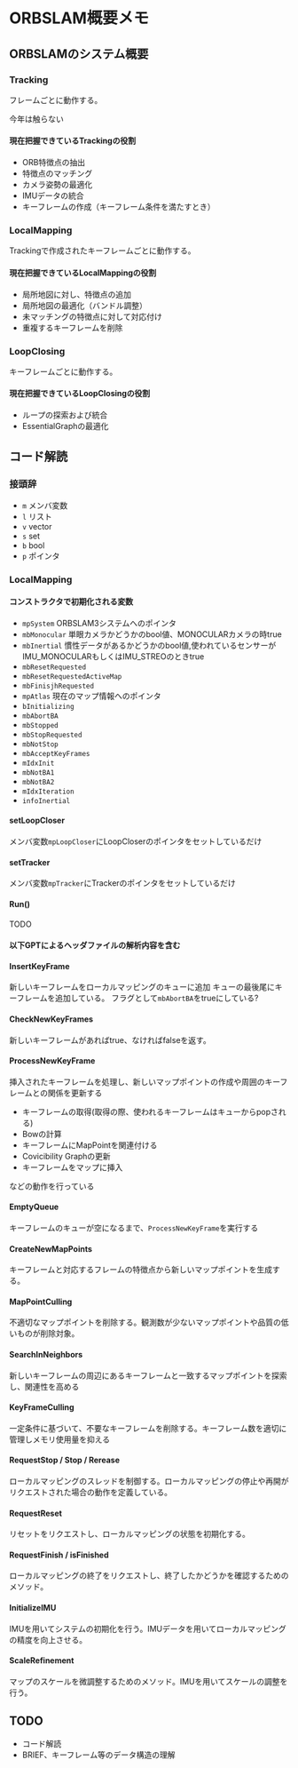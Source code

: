 # ORBSLAM概要メモ

## ORBSLAMのシステム概要

### Tracking

フレームごとに動作する。

今年は触らない

#### 現在把握できているTrackingの役割

- ORB特徴点の抽出
- 特徴点のマッチング
- カメラ姿勢の最適化
- IMUデータの統合
- キーフレームの作成（キーフレーム条件を満たすとき）

### LocalMapping

Trackingで作成されたキーフレームごとに動作する。

#### 現在把握できているLocalMappingの役割

- 局所地図に対し、特徴点の追加
- 局所地図の最適化（バンドル調整）
- 未マッチングの特徴点に対して対応付け
- 重複するキーフレームを削除

### LoopClosing

キーフレームごとに動作する。

#### 現在把握できているLoopClosingの役割

- ループの探索および統合
- EssentialGraphの最適化

## コード解読

### 接頭辞

- `m` メンバ変数
- `l` リスト
- `v` vector
- `s` set
- `b` bool
- `p` ポインタ

### LocalMapping

#### コンストラクタで初期化される変数

- `mpSystem` ORBSLAM3システムへのポインタ
- `mbMonocular` 単眼カメラかどうかのbool値、MONOCULARカメラの時true
- `mbInertial` 慣性データがあるかどうかのbool値,使われているセンサーがIMU_MONOCULARもしくはIMU_STREOのときtrue
- `mbResetRequested`
- `mbResetRequestedActiveMap`
- `mbFinisjhRequested`
- `mpAtlas` 現在のマップ情報へのポインタ
- `bInitializing`
- `mbAbortBA`
- `mbStopped`
- `mbStopRequested`
- `mbNotStop`
- `mbAcceptKeyFrames`
- `mIdxInit`
- `mbNotBA1`
- `mbNotBA2`
- `mIdxIteration`
- `infoInertial`

#### setLoopCloser

メンバ変数`mpLoopCloser`にLoopCloserのポインタをセットしているだけ

#### setTracker

メンバ変数`mpTracker`にTrackerのポインタをセットしているだけ

#### Run()

TODO

#### 以下GPTによるヘッダファイルの解析内容を含む

#### InsertKeyFrame

新しいキーフレームをローカルマッピングのキューに追加
キューの最後尾にキーフレームを追加している。
フラグとして`mbAbortBA`をtrueにしている?

#### CheckNewKeyFrames

新しいキーフレームがあればtrue、なければfalseを返す。

#### ProcessNewKeyFrame

挿入されたキーフレームを処理し、新しいマップポイントの作成や周囲のキーフレームとの関係を更新する

- キーフレームの取得(取得の際、使われるキーフレームはキューからpopされる)
- Bowの計算
- キーフレームにMapPointを関連付ける
- Covicibility Graphの更新
- キーフレームをマップに挿入

などの動作を行っている

#### EmptyQueue

キーフレームのキューが空になるまで、`ProcessNewKeyFrame`を実行する

#### CreateNewMapPoints

キーフレームと対応するフレームの特徴点から新しいマップポイントを生成する。

#### MapPointCulling

不適切なマップポイントを削除する。観測数が少ないマップポイントや品質の低いものが削除対象。

#### SearchInNeighbors

新しいキーフレームの周辺にあるキーフレームと一致するマップポイントを探索し、関連性を高める

#### KeyFrameCulling

一定条件に基づいて、不要なキーフレームを削除する。キーフレーム数を適切に管理しメモリ使用量を抑える

#### RequestStop / Stop / Rerease

ローカルマッピングのスレッドを制御する。ローカルマッピングの停止や再開がリクエストされた場合の動作を定義している。

#### RequestReset

リセットをリクエストし、ローカルマッピングの状態を初期化する。

#### RequestFinish / isFinished

ローカルマッピングの終了をリクエストし、終了したかどうかを確認するためのメソッド。

#### InitializeIMU

IMUを用いてシステムの初期化を行う。IMUデータを用いてローカルマッピングの精度を向上させる。

#### ScaleRefinement

マップのスケールを微調整するためのメソッド。IMUを用いてスケールの調整を行う。

## TODO

- コード解読
- BRIEF、キーフレーム等のデータ構造の理解
